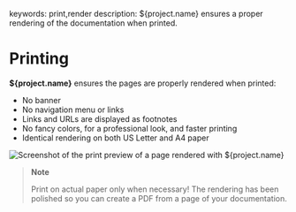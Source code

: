 keywords: print,render
description: ${project.name} ensures a proper rendering of the documentation when printed.

# Printing

**${project.name}** ensures the pages are properly rendered when printed:

* No banner
* No navigation menu or links
* Links and URLs are displayed as footnotes
* No fancy colors, for a professional look, and faster printing
* Identical rendering on both US Letter and A4 paper

![Screenshot of the print preview of a page rendered with ${project.name}](images/print.png)

> **Note**
>
> Print on actual paper only when necessary! The rendering has been polished so you can create a PDF from a page of your documentation.
